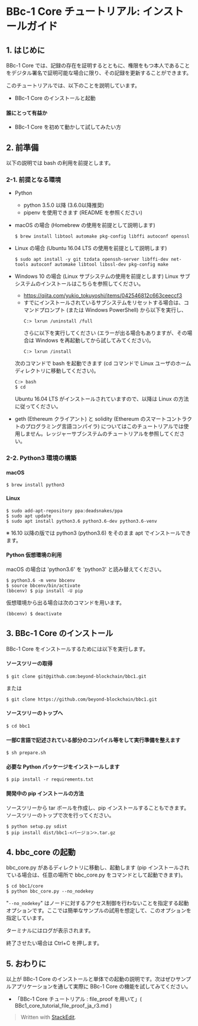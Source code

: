 # BBc-1 Core チュートリアル: インストールガイド

<!---
contributors:
* ks91
* oopth
* kichinosukey
* houeda
--->

## 1. はじめに
BBc-1 Core では、記録の存在を証明するとともに、権限をもつ本人であることをデジタル署名で証明可能な場合に限り、その記録を更新することができます。

このチュートリアルでは、以下のことを説明しています。
* BBc-1 Core のインストールと起動

#### 誰にとって有益か
* BBc-1 Core を初めて動かして試してみたい方

## 2. 前準備
以下の説明では bash の利用を前提とします。

### 2-1. 前提となる環境
* Python
  * python 3.5.0 以降 (3.6.0以降推奨)
  * pipenv を使用できます (README を参照ください)
* macOS の場合 (Homebrew の使用を前提として説明します)
  ```
  $ brew install libtool automake pkg-config libffi autoconf openssl
  ```

* Linux の場合 (Ubuntu 16.04 LTS の使用を前提として説明します)
  ```
  $ sudo apt install -y git tzdata openssh-server libffi-dev net-tools autoconf automake libtool libssl-dev pkg-config make
  ```

* Windows 10 の場合 (Linux サブシステムの使用を前提とします)
Linux サブシステムのインストールはこちらを参照してください。
  * https://qiita.com/yukio_tokuyoshi/items/042546812c663ceeccf3
  * すでにインストールされているサブシステムをリセットする場合は、コマンドプロンプト (または Windows PowerShell) から以下を実行し、
    ```
    C:> lxrun /uninstall /full
    ```
    さらに以下を実行してください (エラーが出る場合もありますが、その場合は Windows を再起動してから試してみてください)。
    ```
    C:> lxrun /install
    ```
  次のコマンドで bash を起動できます (cd コマンドで Linux ユーザのホームディレクトリに移動してください)。
  ```
  C:> bash
  $ cd
  ```
  Ubuntu 16.04 LTS がインストールされていますので、以降は Linux の方法に従ってください。

* geth (Ethereum クライアント) と solidity (Ethereum のスマートコントラクトのプログラミング言語コンパイラ) についてはこのチュートリアルでは使用しません。レッジャーサブシステムのチュートリアルを参照してください。

### 2-2.  Python3 環境の構築

#### macOS
```
$ brew install python3
```
<!---
pipenv を利用する場合は以下も行います。
```
$ brew install pipenv
```
--->
#### Linux
```
$ sudo add-apt-repository ppa:deadsnakes/ppa  
$ sudo apt update  
$ sudo apt install python3.6 python3.6-dev python3.6-venv
```
※ 16.10 以降の版では python3 (python3.6) をそのまま apt でインストールできます。
<!---
pipenv を利用する場合は (python3 環境下で) 以下も行います。
```
$ pip install pipenv
```
--->

#### Python 仮想環境の利用
macOS の場合は 'python3.6' を 'python3' と読み替えてください。
```
$ python3.6 -m venv bbcenv  
$ source bbcenv/bin/activate  
(bbcenv) $ pip install -U pip
```
仮想環境から出る場合は次のコマンドを用います。
```
(bbcenv) $ deactivate
```

## 3. BBc-1 Core のインストール
BBc-1 Core をインストールするためには以下を実行します。

#### ソースツリーの取得
```
$ git clone git@github.com:beyond-blockchain/bbc1.git
```
または
```
$ git clone https://github.com/beyond-blockchain/bbc1.git
```
#### ソースツリーのトップへ
```
$ cd bbc1
```
<!---
2018年4月23日現在、この時点で 0.10系のソースツリーが形成されています。1.0系のソースツリーに切り替える場合は次のコマンドを用いてください。
```
$ git checkout 1.0-pre
```
以降は 1.0-pre を前提に進めます。
--->

#### 一部C言語で記述されている部分のコンパイル等をして実行準備を整えます
```
$ sh prepare.sh
```
#### 必要な Python パッケージをインストールします
```
$ pip install -r requirements.txt
```

#### 開発中の pip インストールの方法
ソースツリーから tar ボールを作成し、pip インストールすることもできます。ソースツリーのトップで次を行ってください。
```
$ python setup.py sdist
$ pip install dist/bbc1-<バージョン>.tar.gz
```

## 4. bbc_core の起動

bbc_core.py があるディレクトリに移動し、起動します (pip インストールされている場合は、任意の場所で bbc_core.py をコマンドとして起動できます)。
```
$ cd bbc1/core
$ python bbc_core.py --no_nodekey
```
"`--no_nodekey`" はノードに対するアクセス制御を行わないことを指定する起動オプションです。ここでは簡単なサンプルの試用を想定して、このオプションを指定しています。

ターミナルにはログが表示されます。

終了させたい場合は Ctrl+C を押します。

## 5. おわりに
以上が BBc-1 Core のインストールと単体での起動の説明です。次はぜひサンプルアプリケーションを通して実際に BBc-1 Core の機能を試してみてください。

* 「BBc-1 Core チュートリアル :  file_proof を用いて」( BBc1_core_tutorial_file_proof_ja_r3.md )

> Written with [StackEdit](https://stackedit.io/).

<!--stackedit_data:
eyJoaXN0b3J5IjpbLTMwMjUxODE1Miw1MzEzMjg5MzIsLTE0OD
I2OTUyMTksLTI0NTM1OTYyMCwtMjE2OTI4MzU1LDY4NzQ3NjYy
MiwtMTc4NDI4Mzk1NCwtMTc5NjI0NzA4NSwtMTc4NDI4Mzk1NC
wtMjAwNzcwNDQwNSwtMTM3NjY2ODQ1NywxMzE1MTQ4NTQsLTIy
ODc2ODcwNywxNTQ5NzE0MDA0LDIxOTM2NzExMywtMzkyMjM1MD
M4LDk0NDI2NjIyLC0xODI2MDY4Mzg2LDI3Nzg5NTI4NSwtMTAy
MDcwNjE3XX0=
-->